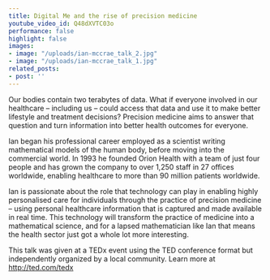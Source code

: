 ```yaml
---
title: Digital Me and the rise of precision medicine
youtube_video_id: Q48dXVTC03o
performance: false
highlight: false
images:
- image: "/uploads/ian-mccrae_talk_2.jpg"
- image: "/uploads/ian-mccrae_talk_1.jpg"
related_posts:
- post: ''
---
```


Our bodies contain two terabytes of data. What if everyone involved in our healthcare – including us – could access that data and use it to make better lifestyle and treatment decisions? Precision medicine aims to answer that question and turn information into better health outcomes for everyone.

Ian began his professional career employed as a scientist writing mathematical models of the human body, before moving into the commercial world. In 1993 he founded Orion Health with a team of just four people and has grown the company to over 1,250 staff in 27 offices worldwide, enabling healthcare to more than 90 million patients worldwide.

Ian is passionate about the role that technology can play in enabling highly personalised care for individuals through the practice of precision medicine – using personal healthcare information that is captured and made available in real time. This technology will transform the practice of medicine into a mathematical science, and for a lapsed mathematician like Ian that means the health sector just got a whole lot more interesting.

This talk was given at a TEDx event using the TED conference format but independently organized by a local community. Learn more at http://ted.com/tedx
